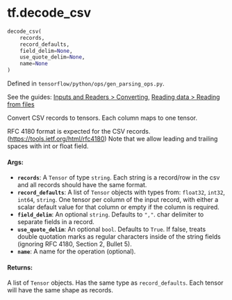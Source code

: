 <div itemscope itemtype="http://developers.google.com/ReferenceObject">
<meta itemprop="name" content="tf.decode_csv" />
</div>

# tf.decode_csv

``` python
decode_csv(
    records,
    record_defaults,
    field_delim=None,
    use_quote_delim=None,
    name=None
)
```



Defined in `tensorflow/python/ops/gen_parsing_ops.py`.

See the guides: [Inputs and Readers > Converting](../../../api_guides/python/io_ops.md#Converting), [Reading data > Reading from files](../../../api_guides/python/reading_data.md#Reading_from_files)

Convert CSV records to tensors. Each column maps to one tensor.

RFC 4180 format is expected for the CSV records.
(https://tools.ietf.org/html/rfc4180)
Note that we allow leading and trailing spaces with int or float field.

#### Args:

* <b>`records`</b>: A `Tensor` of type `string`.
    Each string is a record/row in the csv and all records should have
    the same format.
* <b>`record_defaults`</b>: A list of `Tensor` objects with types from: `float32`, `int32`, `int64`, `string`.
    One tensor per column of the input record, with either a
    scalar default value for that column or empty if the column is required.
* <b>`field_delim`</b>: An optional `string`. Defaults to `","`.
    char delimiter to separate fields in a record.
* <b>`use_quote_delim`</b>: An optional `bool`. Defaults to `True`.
    If false, treats double quotation marks as regular
    characters inside of the string fields (ignoring RFC 4180, Section 2,
    Bullet 5).
* <b>`name`</b>: A name for the operation (optional).


#### Returns:

  A list of `Tensor` objects. Has the same type as `record_defaults`.
  Each tensor will have the same shape as records.
